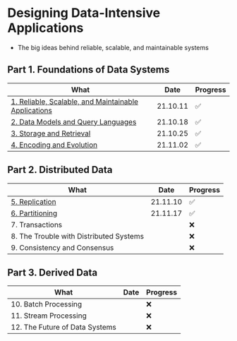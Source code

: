 # Designing Data-Intensive Applications

- The big ideas behind reliable, scalable, and maintainable systems

## Part 1. Foundations of Data Systems

|What|Date|Progress|
|-----|----|---|
|[1. Reliable, Scalable, and Maintainable Applications](part1_foundations_of_data_systems/01_reliable_scalable_and_maintainable_applications.md)|21.10.11|:white_check_mark:|
|[2. Data Models and Query Languages](part1_foundations_of_data_systems/02_data_models_and_query_languages.md)|21.10.18|:white_check_mark:|
|[3. Storage and Retrieval](part1_foundations_of_data_systems/03_storage_and_retrieval.md)| 21.10.25 |:white_check_mark:|
|[4. Encoding and Evolution](part1_foundations_of_data_systems/04_encoding_and_evolution.md)| 21.11.02 |:white_check_mark:|

## Part 2. Distributed Data

|What|Date|Progress|
|-----|----|---|
|[5. Replication](part2_distributed_data/05_replication.md)| 21.11.10 |:white_check_mark:|
|[6. Partitioning](part2_distributed_data/06_partitioning.md)| 21.11.17 |:white_check_mark:|
|7. Transactions| |:x:|
|8. The Trouble with Distributed Systems| |:x:|
|9. Consistency and Consensus| |:x:|

## Part 3. Derived Data

|What|Date|Progress|
|-----|----|---|
|10. Batch Processing| |:x:|
|11. Stream Processing| |:x:|
|12. The Future of Data Systems| |:x:|
